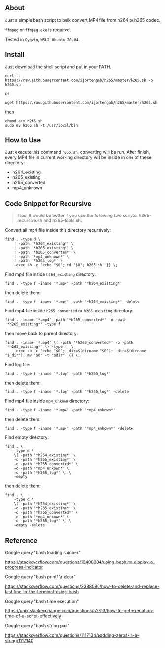 ## About

Just a simple bash script to bulk convert MP4 file from h264 to h265 codec.

`ffmpeg` or `ffmpeg.exe` is required.

Tested in `Cygwin`, `WSL2`, `Ubuntu 20.04`.

## Install

Just download the shell script and put in your PATH.

```
curl -L https://raw.githubusercontent.com/ijortengab/h265/master/h265.sh -o h265.sh
```

or

```
wget https://raw.githubusercontent.com/ijortengab/h265/master/h265.sh
```

then

```
chmod a+x h265.sh
sudo mv h265.sh -t /usr/local/bin
```

## How to Use

Just execute this command `h265.sh`, converting will be run. After finish, every
MP4 file in current working directory will be inside in one of these directory:

 - h264_existing
 - h265_existing
 - h265_converted
 - mp4_unknown

## Code Snippet for Recursive

> Tips: It would be better if you use the following two scripts:
> h265-recursive.sh and h265-tools.sh.

Convert all mp4 file inside this directory recursively:

```
find . -type d \
    ! -path '*h264_existing*' \
    ! -path '*h265_existing*' \
    ! -path '*h265_converted*' \
    ! -path '*mp4_unknown*' \
    ! -path '*h265_log*' \
    -exec sh -c 'echo "$0"; cd "$0"; h265.sh' {} \;
```

Find mp4 file inside `h264_existing` directory:

```
find . -type f -iname '*.mp4' -path '*h264_existing*'
```

then delete them:

```
find . -type f -iname '*.mp4' -path '*h264_existing*' -delete
```

Find mp4 file inside `h265_converted` or `h265_existing` directory:

```
find . -iname '*.mp4' -path '*h265_converted*' -o -path '*h265_existing*' -type f
```

then move back to parent directory:

```
find . -iname '*.mp4' \( -path '*h265_converted*' -o -path '*h265_existing*' \) -type f  \
    -exec sh -c 'echo "$0"; _dir=$(dirname "$0");  dir=$(dirname "$_dir"); mv "$0" -t "$dir"' {} \;
```

Find log file:

```
find . -type f -iname '*.log' -path '*h265_log*'
```

then delete them:

```
find . -type f -iname '*.log' -path '*h265_log*' -delete
```

Find mp4 file inside `mp4_unkown` directory:

```
find . -type f -iname '*.mp4' -path '*mp4_unkown*'
```

then delete them:

```
find . -type f -iname '*.mp4' -path '*mp4_unkown*' -delete
```

Find empty directory:

```
find . \
    -type d \
    \( -path '*h264_existing*' \
    -o -path '*h265_existing*' \
    -o -path '*h265_converted*' \
    -o -path '*mp4_unkown*' \
    -o -path '*h265_log*' \) \
    -empty
```

then delete them:

```
find . \
    -type d \
    \( -path '*h264_existing*' \
    -o -path '*h265_existing*' \
    -o -path '*h265_converted*' \
    -o -path '*mp4_unkown*' \
    -o -path '*h265_log*' \) \
    -empty -delete
```

## Reference

Google query "bash loading spinner"

https://stackoverflow.com/questions/12498304/using-bash-to-display-a-progress-indicator

Google query "bash printf \r clear"

https://stackoverflow.com/questions/2388090/how-to-delete-and-replace-last-line-in-the-terminal-using-bash

Google query "bash time execution"

https://unix.stackexchange.com/questions/52313/how-to-get-execution-time-of-a-script-effectively

Google query "bash string pad"

https://stackoverflow.com/questions/1117134/padding-zeros-in-a-string/1117140
